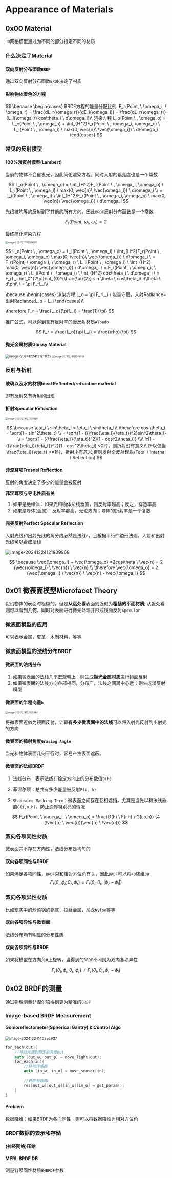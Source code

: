 # Appearance of Materials

## 0x00 Material

`3D`网格模型通过为不同的部分指定不同的材质

### 什么决定了Material

#### 双向反射分布函数`BRDF`

通过双向反射分布函数`BRDF`决定了材质

#### 影响物体着色的方程


$$
\because 
\begin{cases}
BRDF方程的能量分配比例:
F_r(Point, \ \omega_i, \ \omega_r)
= \frac{dL_r(\omega_r)}{dE_i(\omega_i)}
= \frac{dL_r(\omega_r)}{L_i(\omega_r) cos\theta_i \ d\omega_i}\\
渲染方程
L_o(Point \ , \omega_o) 
= L_e(Point \ , \omega_o) + \int_{H^2}F_r(Point \ , \omega_i, \omega_o) \ L_i(Point \ , \omega_i) \ max(0, \vec{n}\ \vec{\omega_i}) \ d\omega_i
\end{cases}
$$



### 常见的反射模型

#### 100%漫反射模型(Lambert)

当前的物体不会自发光，因此简化渲染方程。同时入射的辐亮度也是一个常数


$$
L_o(Point \ , \omega_o) 
= \int_{H^2}F_r(Point \ , \omega_i, \omega_o) \ L_i(Point \ , \omega_i) \ max(0, \vec{n}\ \vec{\omega_i}) \ d\omega_i \\
=  L_i(Point \ , \omega_i) \ \int_{H^2}F_r(Point \ , \omega_i, \omega_o) \ max(0, \vec{n}\ \vec{\omega_i}) \ d\omega_i
$$



光线被均等的反射到了其他的所有方向，因此`BRDF`反射分布函数是一个常数


$$
F_r(Point, \ \omega_i, \ \omega_r) = C
$$



最终简化渲染方程

<img src="./assets/image-20241221212159095.png" alt="image-20241221212159095" style="zoom:50%;" />


$$
L_o(Point \ , \omega_o) 
=  L_i(Point \ , \omega_i) \ \int_{H^2}F_r(Point \ , \omega_i, \omega_o) \ max(0, \vec{n}\ \vec{\omega_i}) \ d\omega_i \\
= F_r(Point, \ \omega_i, \ \omega_r) \ L_i(Point \ , \omega_i) \ \int_{H^2} max(0, \vec{n}\ \vec{\omega_i}) \ d\omega_i \\
=  F_r(Point, \ \omega_i, \ \omega_r) \ L_i(Point \ , \omega_i) \ \int_{H^2} cos\theta_i \ d\omega_i \\
= F_rL_i \int_0^{2\pi}\int_{0}^{\frac{\pi}{2}} sin \theta \ cos\theta_i\ d\theta \ d\phi\ \\
= \pi F_rL_i\\\\

\because
\begin{cases}
渲染方程:L_o  = \pi F_rL_i \\
能量守恒，入射Radiance=出射Radiance:L_o = L_i
\end{cases}\\\\

\therefore
F_r = \frac{L_o}{\pi L_i} = \frac{1}{\pi}
$$



推广公式，可以得到含有反射率的漫反射材质`Albedo`


$$
F_r = \frac{L_o}{\pi L_i} = \frac{\rho}{\pi}
$$



#### 抛光金属材质Glossy Material

<img src="./assets/image-20241224121211125.png" alt="image-20241224121211125" style="zoom:75%;" />

<img src="./assets/image-20241224121249559.png" alt="image-20241224121249559" style="zoom: 50%;" />



### 反射与折射

#### 玻璃以及水的材质Ideal Reflected/refractive material

即有反射又有折射的出现

####  折射Specular Refraction

<img src="./assets/image-20241224123700529.png" alt="image-20241224123700529" style="zoom:50%;" />


$$
\because
\eta_i \ sin\theta_i = \eta_t \ sin\theta_t\\
\therefore
cos \theta_t
= \sqrt{1 - sin^2\theta_t} \\
= \sqrt{1 - ({\frac{\eta_i}{\eta_t})^2}sin^2\theta_i} \\
= \sqrt{1 - ({\frac{\eta_i}{\eta_t})^2}(1 - cos^2\theta_i)} \\\\
当1 - ({\frac{\eta_i}{\eta_t})^2}(1 - cos^2\theta_i) <0时，则折射没有意义\\
所以仅当\frac{\eta_i}{\eta_t} <=1时，折射才有意义;否则发射全反射现象(Total \ Internal \ Reflection)
$$



#### 菲涅耳项Fresnel Reflection

反射的角度决定了多少的能量会被反射

**菲涅耳项与导电性质有关**

1. 如果是绝缘体：如果光和物体法线垂直，则反射率越高；反之，穿透率高
2. 如果是导体(金属)：反射率都高，无论方向；导体的折射率是一个复数

#### 完美反射Perfect Specular Reflection

入射光线和出射光线的角分线必然是法线`n`，且根据平行四边形法则，入射和出射光线可以合成法线

![image-20241224121809968](./assets/image-20241224121809968.png)


$$
\because
\vec{\omega_i} + \vec{\omega_o} =2cos\theta \ \vec{n} = 2 (\vec{\omega_i} \ \vec{n}) \ \vec{n} \\ 
\therefore
\vec{\omega_o} = 2 (\vec{\omega_i} \ \vec{n}) \ \vec{n}  - \vec{\omega_i}
$$



## 0x01 微表面模型Microfacet Theory

假设物体的表面时粗糙的，但是**从远处看**表面则近似为**粗糙的平面材质**; 从近处看则可以看到**几何**，同时对表面进行微元处理并形成镜面反射`Specular`

### 微表面模型的应用

可以表示金属，皮革，木制材料，等等

### 微表面模型的法线分布BRDF

#### 微表面的法线分布

1. 如果微表面的法线几乎宏观朝上：则生成**抛光金属材质**进行镜面反射
2. 如果微表面的法线方向各部相同，分布广，法线之间离中心远：则生成漫反射模型

#### 微表面的半程向量`h`

<img src="./assets/image-20241224132505964.png" alt="image-20241224132505964" style="zoom:50%;" />

将微表面近似为镜面反射，计算**有多少微表面中的法线**可以将入射光反射到出射光的方向

#### 微表面的掠射角度`Grasing Angle`

当光和物体表面几何平行时，容易产生表面遮蔽。

#### 微表面的法线BRDF

1. 法线分布：表示法线在给定方向上的分布数值`D(h)`

2. 菲涅尔项：总共有多少能量被反射`F(i, h)`

3. `Shadowing Masking Term`：微表面之间存在互相遮挡，尤其是当光以和法线垂直`G(i,o,h)`，防止边界特别亮的情况

   

$$
F_r(Point, \ \omega_i, \ \omega_o) = 
\frac{D(h) \ F(i,h) \ G(i,o,h)}
{4 (\vec{n} \ \vec{i})(\vec{n} \ \vec{o})}
$$



### 双向各项同性材质

微表面并不存在方向性，法线分布是均匀的

#### 双向各项同性与BRDF

如果满足各项同性，`BRDF`只和相对方位角有关，因此`BRDF`可以将`4D`降维`3D`
$$
F_r(\theta_i, \phi_i; \theta_r, \phi_r) = F_r(\theta_i, \theta_r, |\phi_r - \phi_i|)
$$



### 双向各项异性材质

比如现实中的炒菜锅的锅底，拉丝金属，尼龙`Nylon`等等

#### 双向各项异性与微表面

法线分布均有明显的分布性质

#### 双向各项异性与BRDF

如果将模型在方向角`Φ`上旋转，当得到的`BRDF`不同则为双向各项异性


$$
F_r(\theta_i, \phi_i; \theta_r, \phi_r) \not = F_r(\theta_i, \theta_r, \phi_r - \phi_i)
$$



## 0x02 BRDF的测量

通过物理测量菲涅尔项得到更为精准的`BRDF`

### Image-based BRDF Measurement

#### Gonioreflectometer(Spherical Gantry) & Control Algo

<img src="./assets/image-20241224140355937.png" alt="image-20241224140355937" style="zoom: 80%;" />

```c++
for_each(out){
    //移动光源到指定的角度out
    auto [out_ω, out_φ] = move_light(out);
    for_each(in){
        //移动传感器
        auto [in_ω, in_φ] = move_sensor(in);
        
        //获取参数4D
        res[out_ω][out_φ][in_ω][in_φ] = get_param();
    }
}
```



#### Problem

数据降维：如果BRDF为各向同性，则可以将数据降维为相对方位角



### BRDF数据的表示和存储

#### (神经网络)压缩

#### MERL BRDF DB

测量各项同性材质的`BRDF`参数

